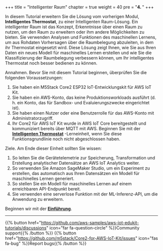 +++
title = "Intelligenter Raum"
chapter = true
weight = 40
pre = "<b>4. </b>"
+++

In diesem Tutorial erweitern Sie die Lösung vom vorherigen Modul, **Intelligentes Thermostat**, zu einer Intelligenten Raum-Lösung. Ein intelligenter Raum ist das Konzept, Erkenntnisse über einen Raum zu nutzen, um den Raum zu erweitern oder ihm andere Möglichkeiten zu bieten. Sie verwenden Analysen und Funktionen des maschinellen Lernens, um aus Rohdaten Vorhersagen über die Raumbelegung abzuleiten, in dem ihr Thermostat eingesetzt wird. Diese Lösung zeigt Ihnen, wie Sie aus Ihren Daten ein neues Modell für maschinelles Lernen erstellen und wie Sie die Klassifizierung der Raumbelegung verbessern können, um Ihr intelligentes Thermostat noch besser bedienen zu können.

Annahmen. Bevor Sie mit diesem Tutorial beginnen, überprüfen Sie die folgenden Voraussetzungen:
1. Sie haben ein M5Stack Core2 ESP32 IoT-Entwicklungskit für AWS IoT Kit.
2. Sie haben ein AWS-Konto, das keine Produktionsworkloads ausführt (d. h. ein Konto, das für Sandbox- und Evaluierungszwecke eingerichtet ist).
3. Sie haben einen Nutzer oder eine Benutzerrolle für das AWS-Konto mit Administratorzugriff.
3. Ihr Core2 für AWS IoT Kit wurde in AWS IoT Core bereitgestellt und kommuniziert bereits über MQTT mit AWS. Beginnen Sie mit der [**Intelligenten Thermostat**](/de/smart-thermostat.html) -Lerneinheit, wenn Sie diese Funktionsgrundlinie noch nicht abgeschlossen haben.

Ziele. Am Ende dieser Einheit sollten Sie wissen:
1. So leiten Sie die Gerätetelemetrie zur Speicherung, Transformation und Erstellung analytischer Datensätze an AWS IoT Analytics weiter.
2. So verwenden Sie Amazon SageMaker Studio, um ein Experiment zu erstellen, das automatisch aus Ihren Datensätzen ein Modell für maschinelles Lernen generiert.
3. So stellen Sie ein Modell für maschinelles Lernen auf einem erreichbaren API-Endpunkt bereit.
4. Sie verwenden eine serverlose Funktion mit der ML-Inferenz-API, um die Anwendung zu erweitern.

Beginnen wir mit der [**Einführung**](/de/smart-spaces/introduction.html).

---
{{% button href="https://github.com/aws-samples/aws-iot-edukit-tutorials/discussions" icon="far fa-question-circle" %}}Community support{{% /button %}} {{% button href="https://github.com/m5stack/Core2-for-AWS-IoT-Kit/issues" icon="fas fa-bug" %}}Report bugs{{% /button %}}